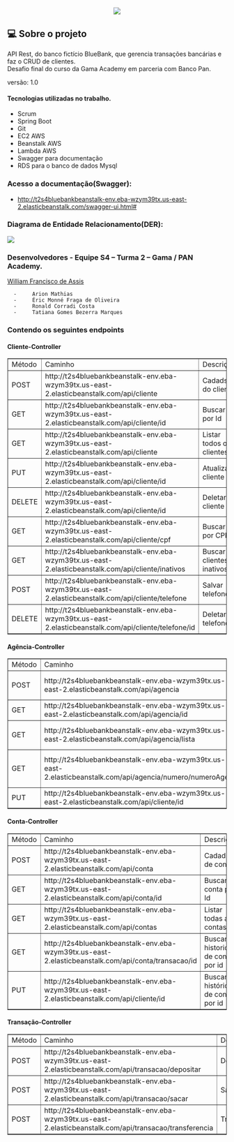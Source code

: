 <h1 align="center">
 <img src="https://ik.imagekit.io/1nwyvlydc85r/LOGObluebank_PaFzdTA64.png?updatedAt=1639239398594">
  </h1>


##  💻 Sobre o projeto
API  Rest, do banco fictício BlueBank,  que gerencia transações  bancárias e faz o CRUD de clientes.
<br>
Desafio final do curso da Gama Academy em parceria com Banco Pan.

versão: 1.0

#### Tecnologias utilizadas no trabalho.
- Scrum 
- Spring Boot
- Git
- EC2 AWS
- Beanstalk AWS
- Lambda AWS
- Swagger para documentação
- RDS para o banco de dados Mysql


### Acesso a documentação(Swagger):

 - http://t2s4bluebankbeanstalk-env.eba-wzym39tx.us-east-2.elasticbeanstalk.com/swagger-ui.html#



### Diagrama de Entidade Relacionamento(DER):
 
<img src="https://ik.imagekit.io/1nwyvlydc85r/Diagrama_de_entidade_oX9goFyH_.png?updatedAt=1639317375093">

  

### Desenvolvedores - Equipe S4 – Turma 2 – Gama / PAN Academy.
 <a href="https://www.linkedin.com/in/william-francisco-de-assis-ba13a071/">William Francisco de Assis</a>


      -     Arion Mathias
      -     Éric Monné Fraga de Oliveira
      -     Ronald Corradi Costa
      -     Tatiana Gomes Bezerra Marques
      
         

    

###  Contendo os seguintes  endpoints


  #### Cliente-Controller
  
  <table border="1">
 <tr>
 <td> Método</td>
 <td>Caminho</td>
 <td>Descrição</td>
 </tr>
 
 <tr> 
  <td> POST</td> 
  <td>http://t2s4bluebankbeanstalk-env.eba-wzym39tx.us-east-2.elasticbeanstalk.com/api/cliente</td>
   <td>Cadadstro do cliente</td>
   </tr>
 
  <tr>
 <td>GET</td>
 <td>http://t2s4bluebankbeanstalk-env.eba-wzym39tx.us-east-2.elasticbeanstalk.com/api/cliente/id</td>
 <td>Buscar por Id</td>
 </tr>
 
 <tr>
 <td> GET</td>
 <td>http://t2s4bluebankbeanstalk-env.eba-wzym39tx.us-east-2.elasticbeanstalk.com/api/cliente</td>
 <td>Listar todos os clientes</td>
 </tr>
 
 <tr>
 <td>PUT</td>
 <td>http://t2s4bluebankbeanstalk-env.eba-wzym39tx.us-east-2.elasticbeanstalk.com/api/cliente/id</td>
 <td>Atualizar cliente</td>
 </tr>
 
 <tr>
 <td> DELETE</td>
 <td>http://t2s4bluebankbeanstalk-env.eba-wzym39tx.us-east-2.elasticbeanstalk.com/api/cliente/id</td>
 <td>Deletar cliente</td>
 </tr>
 
 <tr>
 <td>GET</td>
 <td>http://t2s4bluebankbeanstalk-env.eba-wzym39tx.us-east-2.elasticbeanstalk.com/api/cliente/cpf</td>
 <td>Buscar por CPF</td>
 </tr>
 
 <tr>
 <td>GET</td>
 <td>http://t2s4bluebankbeanstalk-env.eba-wzym39tx.us-east-2.elasticbeanstalk.com/api/cliente/inativos</td>
 <td>Buscar de clientes inativos</td>
 </tr>
 
 
 <tr>
 <td>POST</td>
 <td>http://t2s4bluebankbeanstalk-env.eba-wzym39tx.us-east-2.elasticbeanstalk.com/api/cliente/telefone</td>
 <td>Salvar telefone</td>
 </tr>
 
 
  <tr>
 <td>DELETE</td>
 <td>http://t2s4bluebankbeanstalk-env.eba-wzym39tx.us-east-2.elasticbeanstalk.com/api/cliente/telefone/id</td>
 <td>Deletar telefone</td>
 </tr>
 
  </table>
 

  #### Agência-Controller
  
  
<table border="1">
 <tr>
 <td> Método</td>
 <td>Caminho</td>
 <td>Descrição</td>
 </tr>
 
 <tr> 
  <td> POST</td> 
  <td>http://t2s4bluebankbeanstalk-env.eba-wzym39tx.us-east-2.elasticbeanstalk.com/api/agencia</td>
   <td>Cadadstro da agencia</td>
   </tr>
 
  <tr>
 <td>GET</td>
 <td>http://t2s4bluebankbeanstalk-env.eba-wzym39tx.us-east-2.elasticbeanstalk.com/api/agencia/id</td>
 <td>Buscar por Id</td>
 </tr>
 
 <tr>
 <td> GET</td>
 <td>http://t2s4bluebankbeanstalk-env.eba-wzym39tx.us-east-2.elasticbeanstalk.com/api/agencia/lista</td>
 <td>Listar todas as agencias</td>
 </tr>
 
 <tr>
 <td>GET</td>
 <td>http://t2s4bluebankbeanstalk-env.eba-wzym39tx.us-east-2.elasticbeanstalk.com/api/agencia/numero/numeroAgencia</td>
 <td>Buscar agencia por número</td>
 </tr>
 
 <tr>
 <td> PUT</td>
 <td>http://t2s4bluebankbeanstalk-env.eba-wzym39tx.us-east-2.elasticbeanstalk.com/api/cliente/id</td>
 <td>Atualizar agência</td>
 </tr>
 
  </table>
  

 #### Conta-Controller
 
 <table border="1">
 <tr>
 <td> Método</td>
 <td>Caminho</td>
 <td>Descrição</td>
 </tr>
 
 <tr> 
  <td> POST</td> 
  <td>http://t2s4bluebankbeanstalk-env.eba-wzym39tx.us-east-2.elasticbeanstalk.com/api/conta</td>
   <td>Cadadstro de conta</td>
   </tr>
 
  <tr>
 <td>GET</td>
 <td>http://t2s4bluebankbeanstalk-env.eba-wzym39tx.us-east-2.elasticbeanstalk.com/api/conta/id</td>
 <td>Buscar conta por Id</td>
 </tr>
 
 <tr>
 <td> GET</td>
 <td>http://t2s4bluebankbeanstalk-env.eba-wzym39tx.us-east-2.elasticbeanstalk.com/api/contas</td>
 <td>Listar todas as contas</td>
 </tr>
 
 <tr>
 <td>GET</td>
 <td>http://t2s4bluebankbeanstalk-env.eba-wzym39tx.us-east-2.elasticbeanstalk.com/api/conta/transacao/id</td>
 <td>Buscar historico de conta por id</td>
 </tr>
 
 <tr>
 <td> PUT</td>
 <td>http://t2s4bluebankbeanstalk-env.eba-wzym39tx.us-east-2.elasticbeanstalk.com/api/cliente/id</td>
 <td>Buscar histórico de conta por id</td>
 </tr>
 
  </table>



  #### Transação-Controller
  
  
   <table border="1">
 <tr>
 <td> Método</td>
 <td>Caminho</td>
 <td>Descrição</td>
 </tr>
 
 <tr> 
  <td> POST</td> 
  <td>http://t2s4bluebankbeanstalk-env.eba-wzym39tx.us-east-2.elasticbeanstalk.com/api/transacao/depositar</td>
   <td>Depositar</td>
   </tr>
 
  <tr>
 <td>POST</td>
 <td>http://t2s4bluebankbeanstalk-env.eba-wzym39tx.us-east-2.elasticbeanstalk.com/api/transacao/sacar</td>
 <td>Sacar</td>
 </tr>
 
 <tr>
 <td> POST</td>
 <td>http://t2s4bluebankbeanstalk-env.eba-wzym39tx.us-east-2.elasticbeanstalk.com/api/transacao/transferencia</td>
 <td>Transferência</td>
 </tr>
 
  </table>







